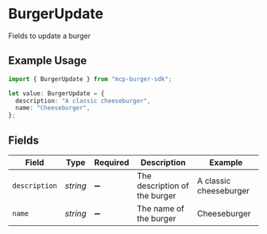 # BurgerUpdate

Fields to update a burger

## Example Usage

```typescript
import { BurgerUpdate } from "mcp-burger-sdk";

let value: BurgerUpdate = {
  description: "A classic cheeseburger",
  name: "Cheeseburger",
};
```

## Fields

| Field                         | Type                          | Required                      | Description                   | Example                       |
| ----------------------------- | ----------------------------- | ----------------------------- | ----------------------------- | ----------------------------- |
| `description`                 | *string*                      | :heavy_minus_sign:            | The description of the burger | A classic cheeseburger        |
| `name`                        | *string*                      | :heavy_minus_sign:            | The name of the burger        | Cheeseburger                  |